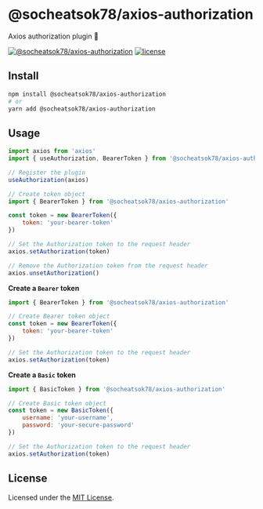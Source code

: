 # @socheatsok78/axios-authorization

Axios authorization plugin 🎫 

[![@socheatsok78/axios-authorization](https://img.shields.io/npm/dw/@socheatsok78/axios-authorization)](https://npm.im/@socheatsok78/axios-authorization)
[![license](https://img.shields.io/github/license/socheatsok78/axios-authorization)](LICENSE)

## Install

```sh
npm install @socheatsok78/axios-authorization
# or
yarn add @socheatsok78/axios-authorization
```

## Usage

```js
import axios from 'axios'
import { useAuthorization, BearerToken } from '@socheatsok78/axios-authorization'

// Register the plugin
useAuthorization(axios)

// Create token object
import { BearerToken } from '@socheatsok78/axios-authorization'

const token = new BearerToken({
    token: 'your-bearer-token'
})

// Set the Authorization token to the request header
axios.setAuthorization(token) 

// Remove the Authorization token from the request header
axios.unsetAuthorization()
```

**Create a `Bearer` token**

```js
import { BearerToken } from '@socheatsok78/axios-authorization'

// Create Bearer token object
const token = new BearerToken({
    token: 'your-bearer-token'
})

// Set the Authorization token to the request header
axios.setAuthorization(token) 
```
**Create a `Basic` token**

```js
import { BasicToken } from '@socheatsok78/axios-authorization'

// Create Basic token object
const token = new BasicToken({
    username: 'your-username',
    password: 'your-secure-password'
})

// Set the Authorization token to the request header
axios.setAuthorization(token) 
```
## License

Licensed under the [MIT License](LICENSE).
